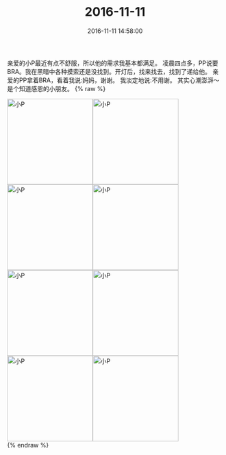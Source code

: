 ﻿---
title: "2016-11-11"
date: 2016-11-11 14:58:00
tags: 文字
categories: 妈妈
---
亲爱的小P最近有点不舒服，所以他的需求我基本都满足。
凌晨四点多，PP说要BRA。我在黑暗中各种摸索还是没找到。开灯后，找来找去，找到了递给他。
亲爱的PP拿着BRA，看着我说:妈妈，谢谢。
我淡定地说:不用谢。
其实心潮澎湃～是个知道感恩的小朋友。
{% raw %}
<div style="width:500 px">
<div style="float:left; width:100 px"><img src="/images/微信图片_20171012151734.jpg" width="200" alt="小P"></div>
<div style="float:left; width:100 px"><img src="/images/微信图片_20171012151742.jpg" width="200" alt="小P"></div>
<div style="float:left; width:100 px"><img src="/images/微信图片_20171012151750.jpg" width="200" alt="小P"></div>
<div style="float:left; width:100 px"><img src="/images/微信图片_20171012151757.jpg" width="200" alt="小P"></div>
<div style="float:left; width:100 px"><img src="/images/微信图片_20171012151804.jpg" width="200" alt="小P"></div>
<div style="float:left; width:100 px"><img src="/images/微信图片_20171012151813.jpg" width="200" alt="小P"></div>
<div style="float:left; width:100 px"><img src="/images/微信图片_20171012151821.jpg" width="200" alt="小P"></div>
<div style="float:left; width:100 px"><img src="/images/微信图片_20171012151828.jpg" width="200" alt="小P"></div>
<div style="clear:both"></div>
</div>
{% endraw %}